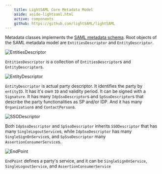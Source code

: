```yaml
---
    title: LightSAML Core Metadata Model
    aside: aside-lightsaml.html
    active: components
    github: https://github.com/lightSAML/lightSAML
---
```


Metadata classes implements the
[SAML metadata schema](http://www.oasis-open.org/committees/download.php/35391/sstc-saml-metadata-errata-2.0-wd-04-diff.pdf). Root
objects of the SAML metadata model are ``EntitiesDescriptor`` and ``EntityDescriptor``.

<img src="SAML-EntitiesDescriptor.png" alt="EntitiesDescriptor" style="max-width: 90%">

[comment]: <> (  [EntitiesDescriptor]<>-items*>[EntitiesDescriptor]   )
[comment]: <> (  [EntitiesDescriptor]<>-items*>[EntityDescriptor]     )


``EntitiesDescriptor`` is a collection of ``EntitiesDescriptor``s and ``EntityDescriptor``s.

<img src="SAML-EntityDescriptor.png" alt="EntityDescriptor" style="max-width: 90%">

[comment]: <> (  [EntityDescriptor| entityID; ID; validUntil]           )
[comment]: <> (  [EntityDescriptor]<>-items*>[IdpSsoDescriptor]         )
[comment]: <> (  [EntityDescriptor]<>-items*[SpSsoDescriptor]           )
[comment]: <> (  [EntityDescriptor]<>-0..1[Signature]                   )
[comment]: <> (  [EntityDescriptor]<>-organizations*[Organization]      )
[comment]: <> (  [EntityDescriptor]<>-contactPersons*[ContactPerson]    )


``EntityDescriptor`` is actual party descriptor. It identifies the party by ``entityID``. It has it's own ``ID`` and validity period.
It can be signed with a ``Signature``. It has many ``IdpSsoDescriptor``s and ``SpSsoDescriptor``s that describe the party functionalities
as SP and/or IDP. And it has many ``Organization``s and ``ContactPerson``s.

<img src="SAML-SsoDescriptor.png" alt="SSODescriptor" style="max-width: 90%">

[comment]: <> (  [SSODescriptor]<>-*>[SingleLogoutService]              )
[comment]: <> (  [SSODescriptor]^-[IdpSsoDescriptor]                    )
[comment]: <> (  [SSODescriptor]^-[SpSsoDescriptor]                     )
[comment]: <> (  [IdpSsoDescriptor]<>-*>[SingleSignOnService]           )
[comment]: <> (  [SpSsoDescriptor]<>-*>[AssertionConsumerService]       )

Both ``IdpSsoDescriptor`` and ``SpSsoDescriptor`` inherits ``SSODescriptor`` that has many ``SingleLogoutService``s, while
``IdpSsoDescriptor`` has many ``SingleSignOnService``s, and ``SpSsoDescriptor`` many ``AssertionConsumerService``s.

<img src="SAML-Endpoint.png" alt="EndPoint" style="max-width: 90%">

[comment]: <> (  [Endpoint| binding; location]^-[IndexedEndpoint| index]        )
[comment]: <> (  [IndexedEndpoint]^-[AssertionConsumerService]                  )
[comment]: <> (  [Endpoint]^-[SingleSignOnService]                              )
[comment]: <> (  [Endpoint]^-[SingleLogoutService]                              )

``EndPoint`` defines a party's service, and it can be ``SingleSignOnService``, ``SingleLogoutService``, and ``AssertionConsumerService``
